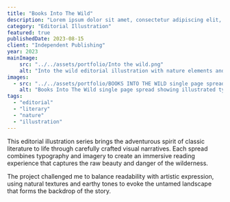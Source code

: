 ```yaml
---
title: "Books Into The Wild"
description: "Lorem ipsum dolor sit amet, consectetur adipiscing elit, sed do eiusmod tempor incididunt ut labore et dolore magna aliqua."
category: "Editorial Illustration"
featured: true
publishedDate: 2023-08-15
client: "Independent Publishing"
year: 2023
mainImage:
    src: "../../assets/portfolio/Into the wild.png"
    alt: "Into the wild editorial illustration with nature elements and dramatic composition"
images:
  - src: "../../assets/portfolio/BOOKS INTO THE WILD single page spread.png"
    alt: "Books Into The Wild single page spread showing illustrated typography and wilderness imagery"
tags:
  - "editorial"
  - "literary"
  - "nature"
  - "illustration"
---
```


This editorial illustration series brings the adventurous spirit of classic literature to life through carefully crafted visual narratives. Each spread combines typography and imagery to create an immersive reading experience that captures the raw beauty and danger of the wilderness.

The project challenged me to balance readability with artistic expression, using natural textures and earthy tones to evoke the untamed landscape that forms the backdrop of the story.
